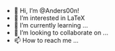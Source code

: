 - 👋 Hi, I’m @Anders00n!
- 👀 I’m interested in LaTeX
- 🌱 I’m currently learning ...
- 💞️ I’m looking to collaborate on ...
- 📫 How to reach me ...

<!---
Anders00n/Anders00n is a ✨ special ✨ repository because its `README.md` (this file) appears on your GitHub profile.
You can click the Preview link to take a look at your changes.
--->
